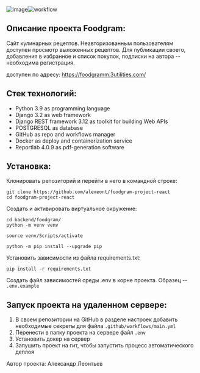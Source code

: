 ![image](https://github.com/alexeont/foodgram-project-react/assets/142803549/c8408dc5-7330-44c1-8c59-ba776932cb8f)![workflow](https://github.com/alexeont/foodgram-project-react/actions/workflows/main.yml/badge.svg?event=push)

##  Описание проекта Foodgram:

Сайт кулинарных рецептов. Неавторизованным пользователям доступен просмотр выложенных рецептов. Для публикации своего, добавления в избранное и список покупок, подписки на автора -- необходима регистрация.

доступен по адресу: https://foodgramm.3utilities.com/

## Cтек технологий:

- Python 3.9 as programming language
- Django 3.2 as web framework
- Django REST framework 3.12 as toolkit for building Web APIs
- POSTGRESQL as database
- GitHub as repo and workflows manager
- Docker as deploy and containerization service
- Reportlab 4.0.9 as pdf-generation software

## Установка:

Клонировать репозиторий и перейти в него в командной строке:

```
git clone https://github.com/alexeont/foodgram-project-react
cd foodgram-project-react
```

Cоздать и активировать виртуальное окружение:

```
cd backend/foodgram/
python -m venv venv
```

```
source venv/Scripts/activate
```

```
python -m pip install --upgrade pip
```

Установить зависимости из файла requirements.txt:

```
pip install -r requirements.txt
```

Создать файл зависимостей среды .env в корне проекта. Образец -- `.env.example`


## Запуск проекта на удаленном сервере:

1. В своем репозитории на GitHub в разделе настроек добавить необходимые секреты для файла `.github/workflows/main.yml`
2. Перенести в папку проекта на сервере файл `.env`
3. Установить докер на сервер
4. Запушить проект на гит, чтобы запустить процесс автоматического деплоя

Автор проекта: Александр Леонтьев
